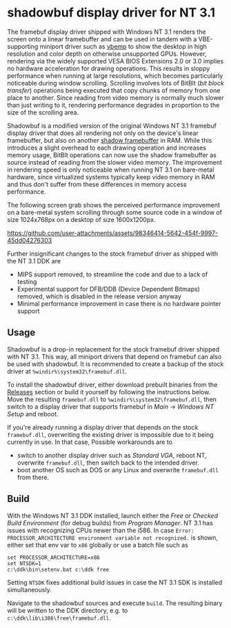 # shadowbuf display driver for NT 3.1

The framebuf display driver shipped with Windows NT 3.1 renders the screen onto a linear framebuffer and can be used in tandem with a VBE-supporting miniport driver such as [vbemp](https://bearwindows.zcm.com.au/vbemp.htm) to show the desktop in high resolution and color depth on otherwise unsupported GPUs. However, rendering via the widely supported VESA BIOS Extensions 2.0 or 3.0 implies no hardware acceleration for drawing operations. This results in sloppy performance when running at large resolutions, which becomes particularly noticeable during window scrolling. Scrolling involves lots of BitBlt (*bit block transfer*) operations being executed that copy chunks of memory from one place to another. Since reading from video memory is normally much slower than just writing to it, rendering performance degrades in proportion to the size of the scrolling area.

Shadowbuf is a modified version of the original Windows NT 3.1 framebuf display driver that does all rendering not only on the device's linear framebuffer, but also on another [shadow framebuffer](https://www.xfree86.org/4.1.0/apm5.html) in RAM. While this introduces a slight overhead to each drawing operation and increases memory usage, BitBlt operations can now use the shadow framebuffer as source instead of reading from the slower video memory. The improvement in rendering speed is only noticeable when running NT 3.1 on bare-metal hardware, since virtualized systems typically keep video memory in RAM and thus don't suffer from these differences in memory access performance.

The following screen grab shows the perceived performance improvement on a bare-metal system scrolling through some source code in a window of size 1024x768px on a desktop of size 1600x1200px.

https://github.com/user-attachments/assets/98346414-5642-454f-9997-45dd04276303

Further insignificant changes to the stock framebuf driver as shipped with the NT 3.1 DDK are
* MIPS support removed, to streamline the code and due to a lack of testing
* Experimental support for DFB/DDB (Device Dependent Bitmaps) removed, which is disabled in the release version anyway
* Minimal performance improvement in case there is no hardware pointer support

## Usage
Shadowbuf is a drop-in replacement for the stock framebuf driver shipped with NT 3.1. This way, all miniport drivers that depend on framebuf can also be used with shadowbuf. It is recommended to create a backup of the stock driver at `%windir%\system32\framebuf.dll`.

To install the shadowbuf driver, either download prebuilt binaries from the [Releases](https://github.com/sylencecc/nt31-shadowbuf/releases) section or build it yourself by following the instructions below. Move the resulting `framebuf.dll` to `%windir%\system32\framebuf.dll`, then switch to a display driver that supports framebuf in *Main* -> *Windows NT Setup* and reboot.

If you're already running a display driver that depends on the stock `framebuf.dll`, overwriting the existing driver is impossible due to it being currently in use. In that case,  Possible workarounds are to
* switch to another display driver such as *Standard VGA*, reboot NT, overwrite `framebuf.dll`, then switch back to the intended driver.
* boot another OS such as DOS or any Linux and overwrite `framebuf.dll` from there.

## Build
With the Windows NT 3.1 DDK installed, launch either the *Free* or *Checked Build Environment* (for debug builds) from *Program Manager*. NT 3.1 has issues with recognizing CPUs newer than the i586. In case `Error: PROCESSOR_ARCHITECTURE environment variable not recognized.` is shown, either set that env var to `x86` globally or use a batch file such as
```
set PROCESSOR_ARCHITECTURE=x86
set NTSDK=1
c:\ddk\bin\setenv.bat c:\ddk free
```
Setting `NTSDK` fixes additional build issues in case the NT 3.1 SDK is installed simultaneously.

Navigate to the shadowbuf sources and execute `build`. The resulting binary will be written to the DDK directory, e.g. to `c:\ddk\lib\i386\free\framebuf.dll`.
